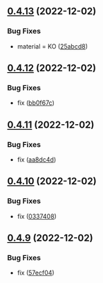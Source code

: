 ## [0.4.13](https://github.com/Team-du-soleil-levant/ndi_frontend/compare/v0.4.12...v0.4.13) (2022-12-02)


### Bug Fixes

* material = KO ([25abcd8](https://github.com/Team-du-soleil-levant/ndi_frontend/commit/25abcd8af466129aa308e79f12dc419bfb4f494c))



## [0.4.12](https://github.com/Team-du-soleil-levant/ndi_frontend/compare/v0.4.11...v0.4.12) (2022-12-02)


### Bug Fixes

* fix ([bb0f67c](https://github.com/Team-du-soleil-levant/ndi_frontend/commit/bb0f67c72aa65f510f13ce3b4f8db4d6543b11b7))



## [0.4.11](https://github.com/Team-du-soleil-levant/ndi_frontend/compare/v0.4.10...v0.4.11) (2022-12-02)


### Bug Fixes

* fix ([aa8dc4d](https://github.com/Team-du-soleil-levant/ndi_frontend/commit/aa8dc4d2a131377164e8a64da3c8c127a2c8ba1a))



## [0.4.10](https://github.com/Team-du-soleil-levant/ndi_frontend/compare/v0.4.9...v0.4.10) (2022-12-02)


### Bug Fixes

* fix ([0337408](https://github.com/Team-du-soleil-levant/ndi_frontend/commit/03374085c9c4fc80f15a11539af9aafbadfa830b))



## [0.4.9](https://github.com/Team-du-soleil-levant/ndi_frontend/compare/v0.4.8...v0.4.9) (2022-12-02)


### Bug Fixes

* fix ([57ecf04](https://github.com/Team-du-soleil-levant/ndi_frontend/commit/57ecf0428b595fc427a7635d2c0e49c9a9be8eee))



